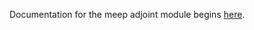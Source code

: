 Documentation for the <span class=SC>meep</span> adjoint module
begins [here](AdjointSolver/Overview.md).
